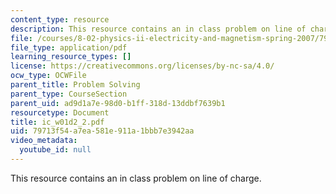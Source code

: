 ```yaml
---
content_type: resource
description: This resource contains an in class problem on line of charge.
file: /courses/8-02-physics-ii-electricity-and-magnetism-spring-2007/79713f54a7ea581e911a1bbb7e3942aa_ic_w01d2_2.pdf
file_type: application/pdf
learning_resource_types: []
license: https://creativecommons.org/licenses/by-nc-sa/4.0/
ocw_type: OCWFile
parent_title: Problem Solving
parent_type: CourseSection
parent_uid: ad9d1a7e-98d0-b1ff-318d-13ddbf7639b1
resourcetype: Document
title: ic_w01d2_2.pdf
uid: 79713f54-a7ea-581e-911a-1bbb7e3942aa
video_metadata:
  youtube_id: null
---
```

This resource contains an in class problem on line of charge.